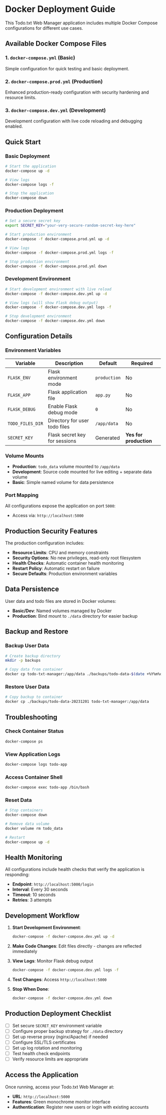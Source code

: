 # Docker Deployment Guide

This Todo.txt Web Manager application includes multiple Docker Compose configurations for different use cases.

## Available Docker Compose Files

### 1. `docker-compose.yml` (Basic)
Simple configuration for quick testing and basic deployment.

### 2. `docker-compose.prod.yml` (Production)
Enhanced production-ready configuration with security hardening and resource limits.

### 3. `docker-compose.dev.yml` (Development)
Development configuration with live code reloading and debugging enabled.

## Quick Start

### Basic Deployment
```bash
# Start the application
docker-compose up -d

# View logs
docker-compose logs -f

# Stop the application
docker-compose down
```

### Production Deployment
```bash
# Set a secure secret key
export SECRET_KEY="your-very-secure-random-secret-key-here"

# Start production environment
docker-compose -f docker-compose.prod.yml up -d

# View logs
docker-compose -f docker-compose.prod.yml logs -f

# Stop production environment
docker-compose -f docker-compose.prod.yml down
```

### Development Environment
```bash
# Start development environment with live reload
docker-compose -f docker-compose.dev.yml up -d

# View logs (will show Flask debug output)
docker-compose -f docker-compose.dev.yml logs -f

# Stop development environment
docker-compose -f docker-compose.dev.yml down
```

## Configuration Details

### Environment Variables

| Variable | Description | Default | Required |
|----------|-------------|---------|----------|
| `FLASK_ENV` | Flask environment mode | `production` | No |
| `FLASK_APP` | Flask application file | `app.py` | No |
| `FLASK_DEBUG` | Enable Flask debug mode | `0` | No |
| `TODO_FILES_DIR` | Directory for user todo files | `/app/data` | No |
| `SECRET_KEY` | Flask secret key for sessions | Generated | **Yes for production** |

### Volume Mounts

- **Production**: `todo_data` volume mounted to `/app/data`
- **Development**: Source code mounted for live editing + separate data volume
- **Basic**: Simple named volume for data persistence

### Port Mapping

All configurations expose the application on port `5000`:
- Access via: `http://localhost:5000`

## Production Security Features

The production configuration includes:

- **Resource Limits**: CPU and memory constraints
- **Security Options**: No new privileges, read-only root filesystem
- **Health Checks**: Automatic container health monitoring
- **Restart Policy**: Automatic restart on failure
- **Secure Defaults**: Production environment variables

## Data Persistence

User data and todo files are stored in Docker volumes:

- **Basic/Dev**: Named volumes managed by Docker
- **Production**: Bind mount to `./data` directory for easier backup

## Backup and Restore

### Backup User Data
```bash
# Create backup directory
mkdir -p backups

# Copy data from container
docker cp todo-txt-manager:/app/data ./backups/todo-data-$(date +%Y%m%d)
```

### Restore User Data
```bash
# Copy backup to container
docker cp ./backups/todo-data-20231201 todo-txt-manager:/app/data
```

## Troubleshooting

### Check Container Status
```bash
docker-compose ps
```

### View Application Logs
```bash
docker-compose logs todo-app
```

### Access Container Shell
```bash
docker-compose exec todo-app /bin/bash
```

### Reset Data
```bash
# Stop containers
docker-compose down

# Remove data volume
docker volume rm todo_data

# Restart
docker-compose up -d
```

## Health Monitoring

All configurations include health checks that verify the application is responding:

- **Endpoint**: `http://localhost:5000/login`
- **Interval**: Every 30 seconds
- **Timeout**: 10 seconds
- **Retries**: 3 attempts

## Development Workflow

1. **Start Development Environment**:
   ```bash
   docker-compose -f docker-compose.dev.yml up -d
   ```

2. **Make Code Changes**: Edit files directly - changes are reflected immediately

3. **View Logs**: Monitor Flask debug output
   ```bash
   docker-compose -f docker-compose.dev.yml logs -f
   ```

4. **Test Changes**: Access `http://localhost:5000`

5. **Stop When Done**:
   ```bash
   docker-compose -f docker-compose.dev.yml down
   ```

## Production Deployment Checklist

- [ ] Set secure `SECRET_KEY` environment variable
- [ ] Configure proper backup strategy for `./data` directory
- [ ] Set up reverse proxy (nginx/Apache) if needed
- [ ] Configure SSL/TLS certificates
- [ ] Set up log rotation and monitoring
- [ ] Test health check endpoints
- [ ] Verify resource limits are appropriate

## Access the Application

Once running, access your Todo.txt Web Manager at:
- **URL**: `http://localhost:5000`
- **Features**: Green monochrome monitor interface
- **Authentication**: Register new users or login with existing accounts

